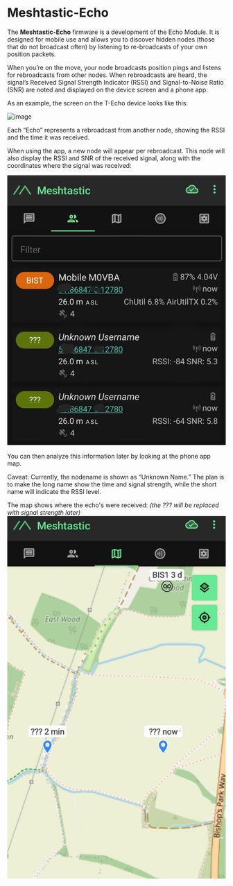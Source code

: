 # Meshtastic-Echo
The **Meshtastic-Echo** firmware is a development of the Echo Module. It is designed for mobile use and allows you to discover hidden nodes (those that do not broadcast often) by listening to re-broadcasts of your own position packets.

When you’re on the move, your node broadcasts position pings and listens for rebroadcasts from other nodes. When rebroadcasts are heard, the signal’s Received Signal Strength Indicator (RSSI) and Signal-to-Noise Ratio (SNR) are noted and displayed on the device screen and a phone app.

As an example, the screen on the T-Echo device looks like this:

![image](https://github.com/slash-bit/Meshtastic-Echo/assets/77391720/a3f7761e-7e7c-473b-89c8-0e48a0746e08)

Each “Echo” represents a rebroadcast from another node, showing the RSSI and the time it was received.

When using the app, a new node will appear per rebroadcast. This node will also display the RSSI and SNR of the received signal, along with the coordinates where the signal was received:

![image](https://github.com/slash-bit/Meshtastic-Echo/blob/main/images/Screenshot_20240603-084325_Meshtastic.jpg)

You can then analyze this information later by looking at the phone app map.

Caveat: Currently, the nodename is shown as “Unknown Name.” The plan is to make the long name show the time and signal strength, while the short name will indicate the RSSI level. 

The map shows where the echo's were received:
_(the ??? will be replaced with signal strength later)_
 ![image](https://github.com/slash-bit/Meshtastic-Echo/blob/main/images/Screenshot_20240603-084342_Meshtastic.jpg)

